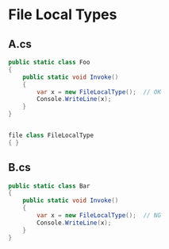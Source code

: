 # File Local Types

## A.cs

```cs
public static class Foo
{
    public static void Invoke()
    {
        var x = new FileLocalType();  // OK
        Console.WriteLine(x);
    }
}


file class FileLocalType
{ }
```


## B.cs

```cs
public static class Bar
{
    public static void Invoke()
    {
        var x = new FileLocalType();  // NG
        Console.WriteLine(x);
    }
}
```